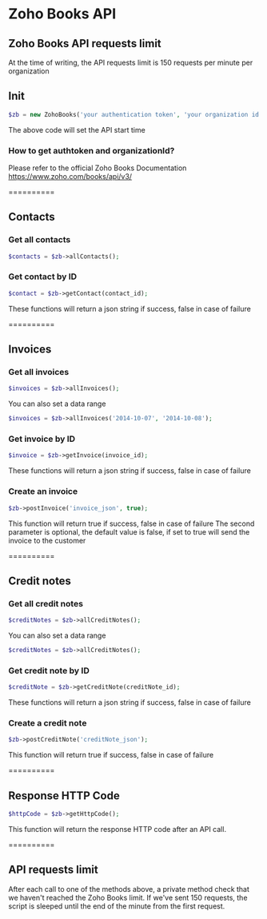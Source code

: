 Zoho Books API
==========

## Zoho Books API requests limit

At the time of writing, the API requests limit is 150 requests per minute per organization


## Init

```php
$zb = new ZohoBooks('your authentication token', 'your organization id');
```

The above code will set the API start time

### How to get authtoken and organizationId?

Please refer to the official Zoho Books Documentation
https://www.zoho.com/books/api/v3/

==========

## Contacts

### Get all contacts

```php
$contacts = $zb->allContacts();
```

### Get contact by ID

```php
$contact = $zb->getContact(contact_id);
```

These functions will return a json string if success, false in case of failure

==========

## Invoices

### Get all invoices

```php
$invoices = $zb->allInvoices();
```

You can also set a data range
```php
$invoices = $zb->allInvoices('2014-10-07', '2014-10-08');
```

### Get invoice by ID

```php
$invoice = $zb->getInvoice(invoice_id);
```

These functions will return a json string if success, false in case of failure

### Create an invoice

```php
$zb->postInvoice('invoice_json', true);
```

This function will return true if success, false in case of failure
The second parameter is optional, the default value is false, if set to true will send the invoice to the customer

==========

## Credit notes

### Get all credit notes

```php
$creditNotes = $zb->allCreditNotes();
```

You can also set a data range
```php
$creditNotes = $zb->allCreditNotes();
```

### Get credit note by ID

```php
$creditNote = $zb->getCreditNote(creditNote_id);
```

These functions will return a json string if success, false in case of failure

### Create a credit note

```php
$zb->postCreditNote('creditNote_json');
```

This function will return true if success, false in case of failure

==========

## Response HTTP Code

```php
$httpCode = $zb->getHttpCode();
```

This function will return the response HTTP code after an API call.

==========

## API requests limit

After each call to one of the methods above, a private method check that we haven't reached the Zoho Books limit.
If we've sent 150 requests, the script is sleeped until the end of the minute from the first request.